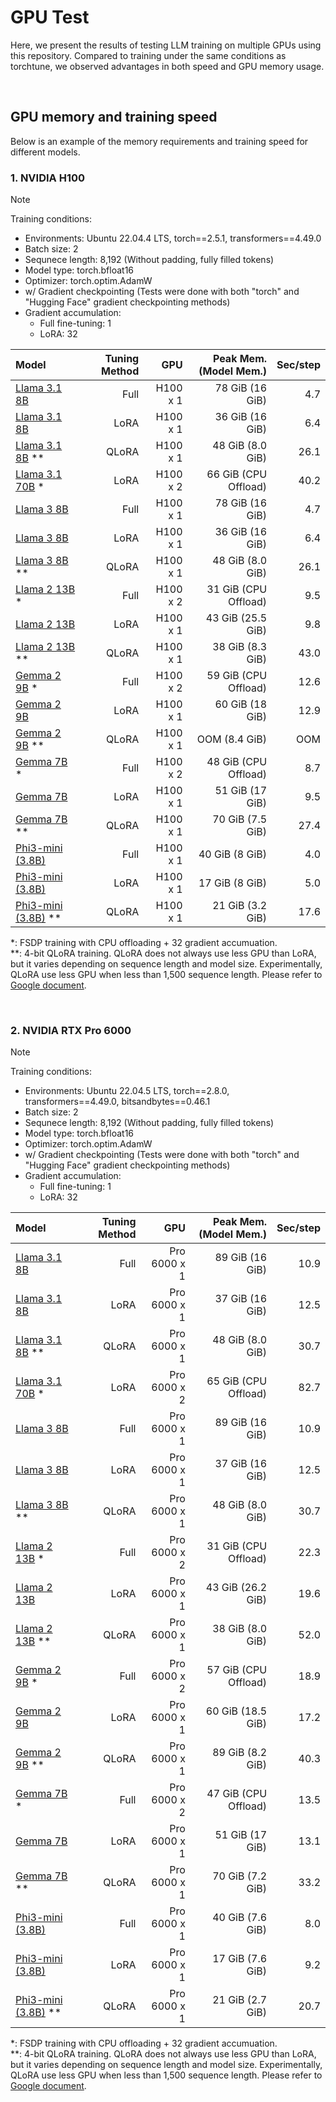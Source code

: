 # GPU Test
Here, we present the results of testing LLM training on multiple GPUs using this repository.
Compared to training under the same conditions as torchtune, we observed advantages in both speed and GPU memory usage.

&nbsp;

## GPU memory and training speed
Below is an example of the memory requirements and training speed for different models.

### 1. NVIDIA H100
> [!NOTE]
> Training conditions: 
> - Environments: Ubuntu 22.04.4 LTS, torch==2.5.1, transformers==4.49.0
> - Batch size: 2
> - Sequnece length: 8,192 (Without padding, fully filled tokens)
> - Model type: torch.bfloat16
> - Optimizer: torch.optim.AdamW
> - w/ Gradient checkpointing (Tests were done with both "torch" and "Hugging Face" gradient checkpointing methods)
> - Gradient accumulation: 
>   - Full fine-tuning: 1
>   - LoRA: 32

| Model | Tuning Method | GPU | Peak Mem. (Model Mem.) | Sec/step |
|:- |-:|-:|-:|-:|
| [Llama 3.1 8B](../config//llm_llama3.1_full.yaml)                 | Full   | H100 x 1  | 78 GiB (16 GiB)       | 4.7    |
| [Llama 3.1 8B](../config//llm_llama3.1_lora.yaml)                 | LoRA   | H100 x 1  | 36 GiB (16 GiB)       | 6.4    |
| [Llama 3.1 8B](../config//llm_llama3.1_qlora.yaml) **             | QLoRA  | H100 x 1  | 48 GiB (8.0 GiB)      | 26.1   |
| [Llama 3.1 70B](../config//llm_llama3.1_70B_lora_fsdp.yaml) *     | LoRA   | H100 x 2  | 66 GiB (CPU Offload)  | 40.2   |
| [Llama 3 8B](../config//llm_llama3_full.yaml)                     | Full   | H100 x 1  | 78 GiB (16 GiB)       | 4.7    |
| [Llama 3 8B](../config//llm_llama3_lora.yaml)                     | LoRA   | H100 x 1  | 36 GiB (16 GiB)       | 6.4    |
| [Llama 3 8B](../config//llm_llama3_qlora.yaml) **                 | QLoRA  | H100 x 1  | 48 GiB (8.0 GiB)      | 26.1   |
| [Llama 2 13B](../config//llm_llama2_full_fsdp.yaml) *             | Full   | H100 x 2  | 31 GiB (CPU Offload)  | 9.5    |  
| [Llama 2 13B](../config//llm_llama2_lora.yaml)                    | LoRA   | H100 x 1  | 43 GiB (25.5 GiB)     | 9.8    |
| [Llama 2 13B](../config//llm_llama2_qlora.yaml) **                | QLoRA  | H100 x 1  | 38 GiB (8.3 GiB)      | 43.0   |
| [Gemma 2 9B](../config//llm_gemma2_full_fsdp.yaml) *              | Full   | H100 x 2  | 59 GiB (CPU Offload)  | 12.6   |
| [Gemma 2 9B](../config//llm_gemma2_lora.yaml)                     | LoRA   | H100 x 1  | 60 GiB (18 GiB)       | 12.9   |
| [Gemma 2 9B](../config//llm_gemma2_qlora.yaml) **                 | QLoRA  | H100 x 1  | OOM (8.4 GiB)         | OOM    |
| [Gemma 7B](../config//llm_gemma_full_fsdp.yaml) *                 | Full   | H100 x 2  | 48 GiB (CPU Offload)  | 8.7    |   
| [Gemma 7B](../config//llm_gemma_lora.yaml)                        | LoRA   | H100 x 1  | 51 GiB (17 GiB)       | 9.5    |
| [Gemma 7B](../config//llm_gemma_qlora.yaml) **                    | QLoRA  | H100 x 1  | 70 GiB (7.5 GiB)      | 27.4   |
| [Phi3-mini (3.8B)](../config//llm_phi3_full.yaml)                 | Full   | H100 x 1  | 40 GiB (8 GiB)        | 4.0    |
| [Phi3-mini (3.8B)](../config//llm_phi3_lora.yaml)                 | LoRA   | H100 x 1  | 17 GiB (8 GiB)        | 5.0    |
| [Phi3-mini (3.8B)](../config//llm_phi3_qlora.yaml) **             | QLoRA  | H100 x 1  | 21 GiB (3.2 GiB)      | 17.6   |

*: FSDP training with CPU offloading + 32 gradient accumuation.<br>
**: 4-bit QLoRA training. QLoRA does not always use less GPU than LoRA, but it varies depending on sequence length and model size. Experimentally, QLoRA use less GPU when less than 1,500 sequence length. Please refer to [Google document](https://cloud.google.com/vertex-ai/generative-ai/docs/model-garden/lora-qlora).

&nbsp;

### 2. NVIDIA RTX Pro 6000
> [!NOTE]
> Training conditions: 
> - Environments: Ubuntu 22.04.5 LTS, torch==2.8.0, transformers==4.49.0, bitsandbytes==0.46.1
> - Batch size: 2
> - Sequnece length: 8,192 (Without padding, fully filled tokens)
> - Model type: torch.bfloat16
> - Optimizer: torch.optim.AdamW
> - w/ Gradient checkpointing (Tests were done with both "torch" and "Hugging Face" gradient checkpointing methods)
> - Gradient accumulation: 
>   - Full fine-tuning: 1
>   - LoRA: 32


| Model | Tuning Method | GPU | Peak Mem. (Model Mem.) | Sec/step |
|:- |-:|-:|-:|-:|
| [Llama 3.1 8B](../config/llm_llama3.1_full.yaml)                 | Full   | Pro 6000 x 1  | 89 GiB (16 GiB)       | 10.9    |
| [Llama 3.1 8B](../config/llm_llama3.1_lora.yaml)                 | LoRA   | Pro 6000 x 1  | 37 GiB (16 GiB)       | 12.5    |
| [Llama 3.1 8B](../config/llm_llama3.1_qlora.yaml) **             | QLoRA  | Pro 6000 x 1  | 48 GiB (8.0 GiB)      | 30.7    |
| [Llama 3.1 70B](../config/llm_llama3.1_70B_lora_fsdp.yaml) *     | LoRA   | Pro 6000 x 2  | 65 GiB (CPU Offload)  | 82.7    |
| [Llama 3 8B](../config/llm_llama3_full.yaml)                     | Full   | Pro 6000 x 1  | 89 GiB (16 GiB)       | 10.9    |
| [Llama 3 8B](../config/llm_llama3_lora.yaml)                     | LoRA   | Pro 6000 x 1  | 37 GiB (16 GiB)       | 12.5    |
| [Llama 3 8B](../config/llm_llama3_qlora.yaml) **                 | QLoRA  | Pro 6000 x 1  | 48 GiB (8.0 GiB)      | 30.7    |
| [Llama 2 13B](../config/llm_llama2_full_fsdp.yaml) *             | Full   | Pro 6000 x 2  | 31 GiB (CPU Offload)  | 22.3    |  
| [Llama 2 13B](../config/llm_llama2_lora.yaml)                    | LoRA   | Pro 6000 x 1  | 43 GiB (26.2 GiB)     | 19.6    |
| [Llama 2 13B](../config/llm_llama2_qlora.yaml) **                | QLoRA  | Pro 6000 x 1  | 38 GiB (8.0 GiB)      | 52.0    |
| [Gemma 2 9B](../config/llm_gemma2_full_fsdp.yaml) *              | Full   | Pro 6000 x 2  | 57 GiB (CPU Offload)  | 18.9    |
| [Gemma 2 9B](../config/llm_gemma2_lora.yaml)                     | LoRA   | Pro 6000 x 1  | 60 GiB (18.5 GiB)     | 17.2    |
| [Gemma 2 9B](../config/llm_gemma2_qlora.yaml) **                 | QLoRA  | Pro 6000 x 1  | 89 GiB (8.2 GiB)      | 40.3    |
| [Gemma 7B](../config/llm_gemma_full_fsdp.yaml) *                 | Full   | Pro 6000 x 2  | 47 GiB (CPU Offload)  | 13.5    |   
| [Gemma 7B](../config/llm_gemma_lora.yaml)                        | LoRA   | Pro 6000 x 1  | 51 GiB (17 GiB)       | 13.1    |
| [Gemma 7B](../config/llm_gemma_qlora.yaml) **                    | QLoRA  | Pro 6000 x 1  | 70 GiB (7.2 GiB)      | 33.2    |
| [Phi3-mini (3.8B)](../config/llm_phi3_full.yaml)                 | Full   | Pro 6000 x 1  | 40 GiB (7.6 GiB)	    | 8.0     |
| [Phi3-mini (3.8B)](../config/llm_phi3_lora.yaml)                 | LoRA   | Pro 6000 x 1  | 17 GiB (7.6 GiB)      | 9.2     |
| [Phi3-mini (3.8B)](../config/llm_phi3_qlora.yaml) **             | QLoRA  | Pro 6000 x 1  | 21 GiB (2.7 GiB)      | 20.7    |

*: FSDP training with CPU offloading + 32 gradient accumuation.<br>
**: 4-bit QLoRA training. QLoRA does not always use less GPU than LoRA, but it varies depending on sequence length and model size. Experimentally, QLoRA use less GPU when less than 1,500 sequence length. Please refer to [Google document](https://cloud.google.com/vertex-ai/generative-ai/docs/model-garden/lora-qlora).